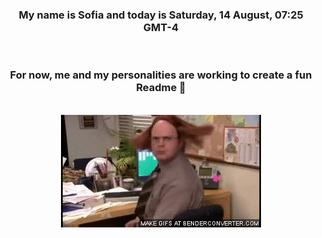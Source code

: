 


<div align="center">
<h3 >My name is Sofia and today is Saturday, 14 August, 07:25 GMT-4</h3><br>
<h3 >For now, me and my personalities are working to create a fun Readme 👋
</h3><br>
<img src='img/dwight.gif' alt='working...'/>
</div>
